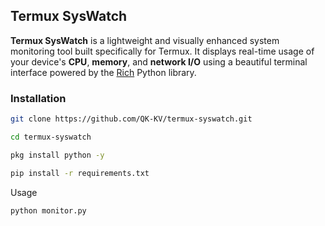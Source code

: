 ## Termux SysWatch

**Termux SysWatch** is a lightweight and visually enhanced system monitoring tool built specifically for Termux. It displays real-time usage of your device's **CPU**, **memory**, and **network I/O** using a beautiful terminal interface powered by the [Rich](https://github.com/Textualize/rich) Python library.


### Installation

```bash
git clone https://github.com/QK-KV/termux-syswatch.git
```
```bash
cd termux-syswatch
```
```bash
pkg install python -y
```
```bash
pip install -r requirements.txt
```
Usage
```bash
python monitor.py
